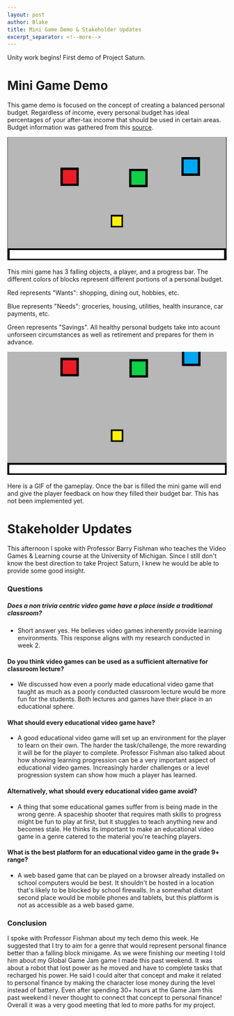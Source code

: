 ```yaml
---
layout: post
author: Blake
title: Mini Game Demo & Stakeholder Updates
excerpt_separator: <!--more-->
---
```

Unity work begins! First demo of Project Saturn.

<!--more-->

# Mini Game Demo

This game demo is focused on the concept of creating a balanced personal budget. Regardless of income, every personal budget has ideal percentages of your after-tax income that should be used in certain areas. Budget information was gathered from this [source](https://www.thebalance.com/the-50-30-20-rule-of-thumb-453922).

<!--more-->

![3 blocks and player](/images/2020-02-05-Tech-Demo-1.PNG)

<!--more-->

This mini game has 3 falling objects, a player, and a progress bar. The different colors of blocks represent different portions of a personal budget. 

<!--more-->

Red represents "Wants": shopping, dining out, hobbies, etc. 

<!--more-->

Blue represents "Needs": groceries, housing, utilities, health insurance, car payments, etc.

<!--more-->

Green represents "Savings". All healthy personal budgets take into acount unforseen circumstances as well as retirement and prepares for them in advance.

<!--more-->

![gameplay](/images/2020-02-05-gameplay-demo.gif)

<!--more-->

Here is a GIF of the gameplay. Once the bar is filled the mini game will end and give the player feedback on how they filled their budget bar. This has not been implemented yet.

# Stakeholder Updates

This afternoon I spoke with Professor Barry Fishman who teaches the Video Games & Learning course at the University of Michigan. Since I still don't know the best direction to take Project Saturn, I knew he would be able to provide some good insight.

<!--more-->

### Questions

##### Does a non trivia centric video game have a place inside a traditional classroom?
 
- Short answer yes. He believes video games inherently provide learning environments. This response aligns with my research conducted in week 2.
	
#### Do you think video games can be used as a sufficient alternative for classroom lecture?

- We discussed how even a poorly made educational video game that taught as much as a poorly conducted classroom lecture would be more fun for the students. Both lectures and games have their place in an educational sphere.
	
#### What should every educational video game have?

- A good educational video game will set up an environment for the player to learn on their own. The harder the task/challenge, the more rewarding it will be for the player to complete. Professor Fishman also talked about how showing learning progression can be a very important aspect of educational video games. Increasingly harder challenges or a level progression system can show how much a player has learned.
	
#### Alternatively, what should every educational video game avoid?

- A thing that some educational games suffer from is being made in the wrong genre. A spaceship shooter that requires math skills to progress might be fun to play at first, but it stuggles to teach anything new and becomes stale. He thinks its important to make an educational video game in a genre catered to the material you're teaching players.
	
#### What is the best platform for an educational video game in the grade 9+ range?

- A web based game that can be played on a browser already installed on school computers would be best. It shouldn't be hosted in a location that's likely to be blocked by school firewalls. In a somewhat distant second place would be mobile phones and tablets, but this platform is not as accessible as a web based game.

### Conclusion

I spoke with Professor Fishman about my tech demo this week. He suggested that I try to aim for a genre that would represent personal finance better than a falling block minigame. As we were finishing our meeting I told him about my Global Game Jam game I made this past weekend. It was about a robot that lost power as he moved and have to complete tasks that recharged his power. He said I could alter that concept and make it related to personal finance by making the character lose money during the level instead of battery. Even after spending 30+ hours at the Game Jam this past weekend I never thought to connect that concept to personal finance! Overall it was a very good meeting that led to more paths for my project. 